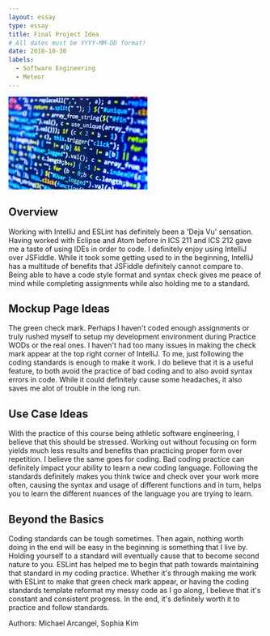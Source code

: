 ```yaml
---
layout: essay
type: essay
title: Final Project Idea
# All dates must be YYYY-MM-DD format!
date: 2018-10-30
labels:
  - Software Engineering
  - Meteor
---
```


<img class="ui tiny left circular floated image" src="../images/code.jpg">

## Overview
Working with IntelliJ and ESLint has definitely been a 'Deja Vu' sensation. Having worked with Eclipse and Atom before in ICS 211 and ICS 212 gave me a taste of using IDEs in order to code. I definitely enjoy using IntelliJ over JSFiddle. While it took some getting used to in the beginning, IntelliJ has a multitude of benefits that JSFiddle definitely cannot compare to. Being able to have a code style format and syntax check gives me peace of mind while completing assignments while also holding me to a standard.

## Mockup Page Ideas
The green check mark. Perhaps I haven't coded enough assignments or truly rushed myself to setup my development environment during Practice WODs or the real ones. I haven't had too many issues in making the check mark appear at the top right corner of IntelliJ. To me, just following the coding standards is enough to make it work. I do believe that it is a useful feature, to both avoid the practice of bad coding and to also avoid syntax errors in code. While it could definitely cause some headaches, it also saves me alot of trouble in the long run.

## Use Case Ideas
With the practice of this course being athletic software engineering, I believe that this should be stressed. Working out without focusing on form yields much less results and benefits than practicing proper form over repetition. I believe the same goes for coding. Bad coding practice can definitely impact your ability to learn a new coding language. Following the standards definitely makes you think twice and check over your work more often, causing the syntax and usage of different functions and in turn, helps you to learn the different nuances of the language you are trying to learn.

## Beyond the Basics
Coding standards can be tough sometimes. Then again, nothing worth doing in the end will be easy in the beginning is something that I live by. Holding yourself to a standard will eventually cause that to become second nature to you. ESLint has helped me to begin that path towards maintaining that standard in my coding practice. Whether it's through making me work with ESLint to make that green check mark appear, or having the coding standards template reformat my messy code as I go along, I believe that it's constant and consistent progress. In the end, it's definitely worth it to practice and follow standards.

Authors: Michael Arcangel, Sophia Kim
